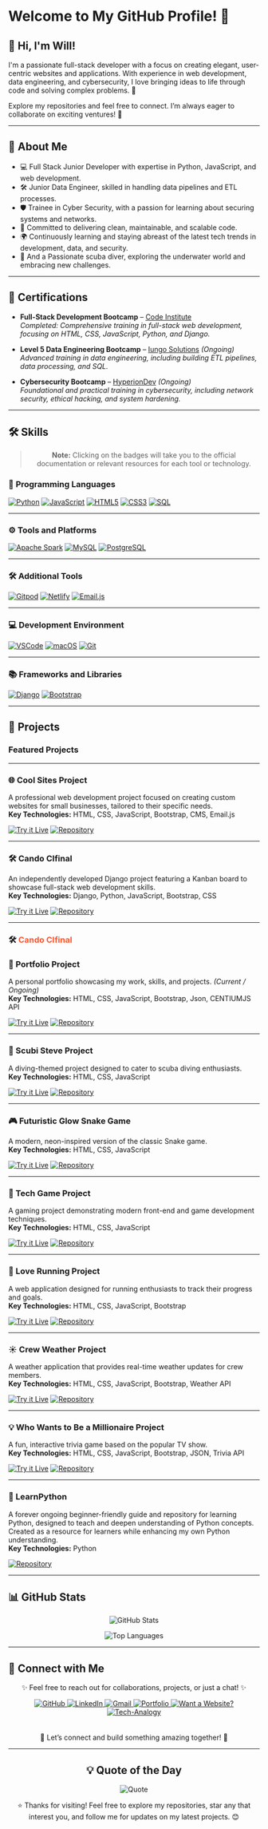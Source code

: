 # Welcome to My GitHub Profile! 👋

## 👋 Hi, I'm Will!  
I'm a passionate full-stack developer with a focus on creating elegant, user-centric websites and applications. With experience in web development, data engineering, and cybersecurity, I love bringing ideas to life through code and solving complex problems. 🚀

Explore my repositories and feel free to connect. I’m always eager to collaborate on exciting ventures! 🌟

---

## 🚀 About Me
- 💻 Full Stack Junior Developer with expertise in Python, JavaScript, and web development.
- 🛠️ Junior Data Engineer, skilled in handling data pipelines and ETL processes.
- 🛡️ Trainee in Cyber Security, with a passion for learning about securing systems and networks.
- 🎯 Committed to delivering clean, maintainable, and scalable code.
- 🌍 Continuously learning and staying abreast of the latest tech trends in development, data, and security.
- 🌊 And a Passionate scuba diver, exploring the underwater world and embracing new challenges.

---
## 🏅 Certifications  
- **Full-Stack Development Bootcamp** – [Code Institute](https://www.credential.net/836b8c9a-476f-41ca-a3be-abe512bdfd22#acc.wAy4P98S)  
  *Completed: Comprehensive training in full-stack web development, focusing on HTML, CSS, JavaScript, Python, and Django.*
   
- **Level 5 Data Engineering Bootcamp** – [Iungo Solutions](https://iungosolutions.com) *(Ongoing)*  
  *Advanced training in data engineering, including building ETL pipelines, data processing, and SQL.*
  
- **Cybersecurity Bootcamp** – [HyperionDev](https://www.hyperiondev.com) *(Ongoing)*  
  *Foundational and practical training in cybersecurity, including network security, ethical hacking, and system hardening.*
---

## 🛠️ Skills

<div align="center">
  
> **Note:** Clicking on the badges will take you to the official documentation or relevant resources for each tool or technology.

</div>

### 🐍 **Programming Languages**  
[![Python](https://img.shields.io/badge/Python-3776AB?style=for-the-badge&logo=python&logoColor=white)](https://docs.python.org/3/) 
[![JavaScript](https://img.shields.io/badge/JavaScript-F7DF1E?style=for-the-badge&logo=javascript&logoColor=black)](https://developer.mozilla.org/en-US/docs/Web/JavaScript) 
[![HTML5](https://img.shields.io/badge/HTML5-E34F26?style=for-the-badge&logo=html5&logoColor=white)](https://developer.mozilla.org/en-US/docs/Web/HTML) 
[![CSS3](https://img.shields.io/badge/CSS3-1572B6?style=for-the-badge&logo=css3&logoColor=white)](https://developer.mozilla.org/en-US/docs/Web/CSS) 
[![SQL](https://img.shields.io/badge/SQL-4479A1?style=for-the-badge&logo=postgresql&logoColor=white)](https://www.postgresql.org/docs/)  

---

### ⚙️ **Tools and Platforms**  
[![Apache Spark](https://img.shields.io/badge/Apache%20Spark-E25A1C?style=for-the-badge&logo=apachespark&logoColor=white)](https://spark.apache.org/docs/latest/) 
[![MySQL](https://img.shields.io/badge/MySQL-4479A1?style=for-the-badge&logo=mysql&logoColor=white)](https://dev.mysql.com/doc/) 
[![PostgreSQL](https://img.shields.io/badge/PostgreSQL-336791?style=for-the-badge&logo=postgresql&logoColor=white)](https://www.postgresql.org/docs/)  

---

### 🛠️ **Additional Tools**  
[![Gitpod](https://img.shields.io/badge/Gitpod-1AA6E4?style=for-the-badge&logo=gitpod&logoColor=white)](https://www.gitpod.io/docs) 
[![Netlify](https://img.shields.io/badge/Netlify-00C7B7?style=for-the-badge&logo=netlify&logoColor=white)](https://docs.netlify.com/) 
[![Email.js](https://img.shields.io/badge/Email.js-F6C915?style=for-the-badge&logo=javascript&logoColor=black)](https://www.emailjs.com/docs/)  

---

### 💻 **Development Environment**  
[![VSCode](https://img.shields.io/badge/VSCode-007ACC?style=for-the-badge&logo=visual-studio-code&logoColor=white)](https://code.visualstudio.com/docs) 
[![macOS](https://img.shields.io/badge/macOS-000000?style=for-the-badge&logo=apple&logoColor=white)](https://support.apple.com/macos) 
[![Git](https://img.shields.io/badge/Git-F05032?style=for-the-badge&logo=git&logoColor=white)](https://git-scm.com/doc)

---

### 📚 **Frameworks and Libraries**  
[![Django](https://img.shields.io/badge/Django-092E20?style=for-the-badge&logo=django&logoColor=white)](https://docs.djangoproject.com/en/stable/) 
[![Bootstrap](https://img.shields.io/badge/Bootstrap-7952B3?style=for-the-badge&logo=bootstrap&logoColor=white)](https://getbootstrap.com/docs/)  

---



## 🌟 Projects

### Featured Projects

---

### 🌐 Cool Sites Project
A professional web development project focused on creating custom websites for small businesses, tailored to their specific needs.  
**Key Technologies:** HTML, CSS, JavaScript, Bootstrap, CMS, Email.js  

[![Try it Live](https://img.shields.io/badge/Try%20it%20Live-%2300A676?style=for-the-badge&logo=firefox&logoColor=white)](https://wgwhitecoding.github.io/CoolSites/) 
[![Repository](https://img.shields.io/badge/Repository-%232D3748?style=for-the-badge&logo=github&logoColor=white)](https://github.com/wgwhitecoding/CoolSites)

---
### 🛠️ Cando CIfinal
An independently developed Django project featuring a Kanban board to showcase full-stack web development skills.  
**Key Technologies:** Django, Python, JavaScript, Bootstrap, CSS  

[![Try it Live](https://img.shields.io/badge/Try%20it%20Live-%2300A676?style=for-the-badge&logo=firefox&logoColor=white)](https://cando-ci-6dea2075e664.herokuapp.com/accounts/login/) 
[![Repository](https://img.shields.io/badge/Repository-%232D3748?style=for-the-badge&logo=github&logoColor=white)](https://github.com/wgwhitecoding/Cando-CIfinal)

---
### 🛠️ <span style="color:#FF5733;">Cando CIfinal</span>
### 💼 Portfolio Project
A personal portfolio showcasing my work, skills, and projects. *(Current / Ongoing)*  
**Key Technologies:** HTML, CSS, JavaScript, Bootstrap, Json, CENTIUMJS API  

[![Try it Live](https://img.shields.io/badge/Try%20it%20Live-%2300A676?style=for-the-badge&logo=firefox&logoColor=white)](https://wgwhitecoding.github.io/portfolio/) 
[![Repository](https://img.shields.io/badge/Repository-%232D3748?style=for-the-badge&logo=github&logoColor=white)](https://github.com/wgwhitecoding/portfolio)

---

### 🐠 Scubi Steve Project
A diving-themed project designed to cater to scuba diving enthusiasts.  
**Key Technologies:** HTML, CSS, JavaScript  

[![Try it Live](https://img.shields.io/badge/Try%20it%20Live-%2300A676?style=for-the-badge&logo=firefox&logoColor=white)](https://wgwhitecoding.github.io/scubisteve/) 
[![Repository](https://img.shields.io/badge/Repository-%232D3748?style=for-the-badge&logo=github&logoColor=white)](https://github.com/wgwhitecoding/scubisteve)

---

### 🎮 Futuristic Glow Snake Game
A modern, neon-inspired version of the classic Snake game.  
**Key Technologies:** HTML, CSS, JavaScript  

[![Try it Live](https://img.shields.io/badge/Try%20it%20Live-%2300A676?style=for-the-badge&logo=firefox&logoColor=white)](https://wgwhitecoding.github.io/snake/) 
[![Repository](https://img.shields.io/badge/Repository-%232D3748?style=for-the-badge&logo=github&logoColor=white)](https://github.com/wgwhitecoding/snake)

---

### 🎯 Tech Game Project
A gaming project demonstrating modern front-end and game development techniques.  
**Key Technologies:** HTML, CSS, JavaScript  

[![Try it Live](https://img.shields.io/badge/Try%20it%20Live-%2300A676?style=for-the-badge&logo=firefox&logoColor=white)](https://wgwhitecoding.github.io/tech_game/) 
[![Repository](https://img.shields.io/badge/Repository-%232D3748?style=for-the-badge&logo=github&logoColor=white)](https://github.com/wgwhitecoding/tech_game)

---

### 🏃 Love Running Project
A web application designed for running enthusiasts to track their progress and goals.  
**Key Technologies:** HTML, CSS, JavaScript, Bootstrap  

[![Try it Live](https://img.shields.io/badge/Try%20it%20Live-%2300A676?style=for-the-badge&logo=firefox&logoColor=white)](https://wgwhitecoding.github.io/Love-Running/) 
[![Repository](https://img.shields.io/badge/Repository-%232D3748?style=for-the-badge&logo=github&logoColor=white)](https://github.com/wgwhitecoding/Love-Running)

---

### ☀️ Crew Weather Project
A weather application that provides real-time weather updates for crew members.  
**Key Technologies:** HTML, CSS, JavaScript, Bootstrap, Weather API  

[![Try it Live](https://img.shields.io/badge/Try%20it%20Live-%2300A676?style=for-the-badge&logo=firefox&logoColor=white)](https://chrissylv.github.io/crew-weather/) 
[![Repository](https://img.shields.io/badge/Repository-%232D3748?style=for-the-badge&logo=github&logoColor=white)](https://github.com/ChrissyLV/crew-weather)

---

### 💡 Who Wants to Be a Millionaire Project
A fun, interactive trivia game based on the popular TV show.  
**Key Technologies:** HTML, CSS, JavaScript, Bootstrap, JSON, Trivia API  

[![Try it Live](https://img.shields.io/badge/Try%20it%20Live-%2300A676?style=for-the-badge&logo=firefox&logoColor=white)](https://wgwhitecoding.github.io/Who-Wants-To-Be-A-Millionaire/) 
[![Repository](https://img.shields.io/badge/Repository-%232D3748?style=for-the-badge&logo=github&logoColor=white)](https://github.com/wgwhitecoding/who-wants-to-be-a-millionaire)

---

### 🐍 LearnPython
A forever ongoing beginner-friendly guide and repository for learning Python, designed to teach and deepen understanding of Python concepts. Created as a resource for learners while enhancing my own Python understanding.  
**Key Technologies:** Python  

[![Repository](https://img.shields.io/badge/Repository-%232D3748?style=for-the-badge&logo=github&logoColor=white)](https://github.com/wgwhitecoding/LearnPython)

---

## 📊 GitHub Stats

<div align="center">

![GitHub Stats](https://github-readme-stats.vercel.app/api?username=wgwhitecoding&show_icons=true&theme=radical&hide_title=false&hide_border=false&card_width=450)

![Top Languages](https://github-readme-stats.vercel.app/api/top-langs/?username=wgwhitecoding&layout=compact&theme=radical&hide_title=false&hide_border=false&card_width=450&langs_count=5)

</div>

---

## 🤝 Connect with Me


<div align="center">
 <p>✨ Feel free to reach out for collaborations, projects, or just a chat! ✨</p>
 
  <a href="https://github.com/wgwhitecoding" target="_blank">
    <img src="https://img.shields.io/badge/GitHub-181717?style=for-the-badge&logo=github&logoColor=white" alt="GitHub">
  </a>
  <a href="https://www.linkedin.com/in/walidwillwhite/" target="_blank">
    <img src="https://img.shields.io/badge/LinkedIn-0077B5?style=for-the-badge&logo=linkedin&logoColor=white" alt="LinkedIn">
  </a>
  <a href="mailto:walidwillwhite@gmail.com" target="_blank">
    <img src="https://img.shields.io/badge/Gmail-D14836?style=for-the-badge&logo=gmail&logoColor=white" alt="Gmail">
  </a>
  <a href="https://wgwhitecoding.github.io/portfolio/" target="_blank">
    <img src="https://img.shields.io/badge/Portfolio-00C7B7?style=for-the-badge&logo=netlify&logoColor=white" alt="Portfolio">
  </a>
  <a href="https://wgwhitecoding.github.io/CoolSites/" target="_blank">
    <img src="https://img.shields.io/badge/Want%20a%20Website%3F-00A676?style=for-the-badge&logo=firefox&logoColor=white" alt="Want a Website?">
  </a>
  <a href="https://www.linkedin.com/company/techa-nalogy/?viewAsMember=true" target="_blank">
    <img src="https://img.shields.io/badge/Tech--Analogy-FFD700?style=for-the-badge&logo=bulb&logoColor=white" alt="Tech-Analogy">
  </a>
</div>
<br><br>
<div align="center">
🚀 Let’s connect and build something amazing together! 🚀
</div>




---
<div align="center">
<h2>💡 Quote of the Day</h2>

![Quote](https://quotes-github-readme.vercel.app/api?type=horizontal&theme=dark)

⭐️ Thanks for visiting! Feel free to explore my repositories, star any that interest you, and follow me for updates on my latest projects. 😊
</div>


